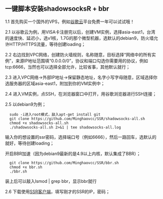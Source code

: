 一键脚本安装shadowsocksR + bbr
---
1.1  首先购买一个国外的VPS，例如[谷歌云](https://cloud.google.com/)平台免费一年可以试试哦！   

2.1  以谷歌云为例，用VISA卡注册完以后，创建VM实例，选择asia-east1，台湾的速度快、延迟小，选v1核，1.7G的那个微型机器，选默认的debian9，防火墙允许HTTP/HTTPS流量，等待创建loading；   

2.2  右边找到VPC网络，创建防火墙规则，名称随意，目标选择“网络中的所有实例”，来源IP地址范围填“0.0.0.0/0”，协议和端口勾选你需要用的协议，例如tcp:6666，当然也可以选择全部允许，比较省事，其他默认就行；   

2.3  进入VPC网络->外部IP地址->保留静态地址，名字小写字母随意，区域选择你选服务器的区域asia-east1，附加到你的VM实例中；   

2.4  进入VM实例，点SSH，在浏览器窗口中打开，用谷歌浏览器进行SSH连接；   

2.5  以debian9为例；   

      sudo -i进入root模式，敲入apt-get install git   
      git clone https://github.com/Minghaovcc/SSR/shadowsocks-all.sh   
      chmod +x shadowsocks-all.sh   
      ./shadowsocks-all.sh 2>&1 | tee shadowsocks-all.log   
   输入你的想设置的ssr密码，选择端口号（例如6666），然后一路回车，选默认的就好，等待创建loading；   
    
   开启BBR加速（因为debian9最新的是4.9以上内核，默认集成了BBR）；   
   
      git clone https://github.com/Minghaovcc/SSR/bbr.sh   
      chmod +x bbr.sh  
      ./bbr.sh    
   装上后可以敲入lsmod | grep bbr，显示bbr就行     
    
2.6  下载使用[SSR客户端](https://github.com/Minghaovcc/SSR/blob/master/Client/ShadowsocksR-win-4.9.0.zip)，填写刚才的SSR的IP，密码；   
